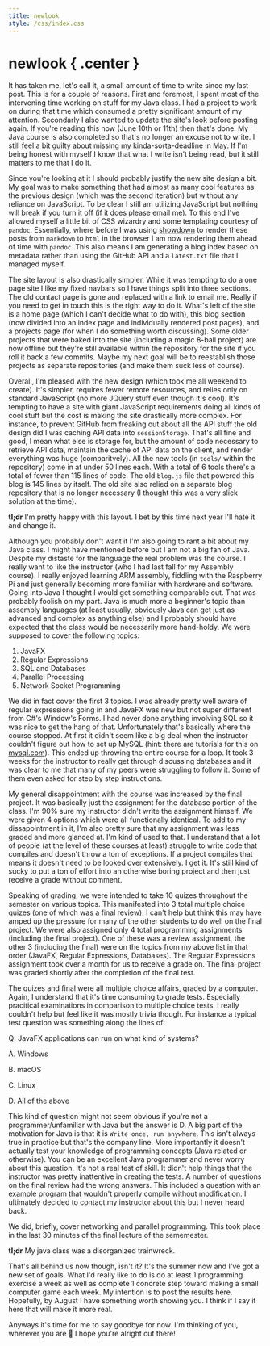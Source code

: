 ```yaml
---
title: newlook
style: /css/index.css
---
```


# newlook { .center }

It has taken me, let's call it, a small amount of time to write since my last post. This is for a couple of reasons. First and foremost, I spent most of the intervening time working on stuff for my Java class. I had a project to work on during that time which consumed a pretty significant amount of my attention. Secondarly I also wanted to update the site's look before posting again. If you're reading this now (June 10th or 11th) then that's done. My Java course is also completed so that's no longer an excuse not to write. I still feel a bit guilty about missing my kinda-sorta-deadline in May. If I'm being honest with myself I know that what I write isn't being read, but it still matters to me that I do it.

Since you're looking at it I should probably justify the new site design a bit. My goal was to make something that had almost as many cool features as the previous design (which was the second iteration) but without any reliance on JavaScript. To be clear I still am utilizing JavaScript but nothing will break if you turn it off (if it does please email me). To this end I've allowed myself a little bit of CSS wizardry and some templating courtesy of `pandoc`. Essentially, where before I was using [showdown](https://github.com/showdownjs/showdown) to render these posts from `markdown` to `html` in the browser I am now rendering them ahead of time with `pandoc`. This also means I am generating a blog index based on metadata rather than using the GitHub API and a `latest.txt` file that I managed myself.

The site layout is also drastically simpler. While it was tempting to do a one page site I like my fixed navbars so I have things split into three sections. The old contact page is gone and replaced with a link to email me. Really if you need to get in touch this is the right way to do it. What's left of the site is a home page (which I can't decide what to do with), this blog section (now divided into an index page and individually rendered post pages), and a projects page (for when I do something worth discussing). Some older projects that were baked into the site (including a magic 8-ball project) are now offline but they're still available within the repository for the site if you roll it back a few commits. Maybe my next goal will be to reestablish those projects as separate repositories (and make them suck less of course).

Overall, I'm pleased with the new design (which took me all weekend to create). It's simpler, requires fewer remote resources, and relies only on standard JavaScript (no more JQuery stuff even though it's cool). It's tempting to have a site with giant JavaScript requirements doing all kinds of cool stuff but the cost is making the site drastically more complex. For instance, to prevent GitHub from freaking out about all the API stuff the old design did I was caching API data into `sessionStorage`. That's all fine and good, I mean what else is storage for, but the amount of code necessary to retrieve API data, maintain the cache of API data on the client, and render everything was huge (comparitvely). All the new tools (in `tools/` within the repository) come in at under 50 lines each. With a total of 6 tools there's a total of fewer than 115 lines of code. The old `blog.js` file that powered this blog is 145 lines by itself. The old site also relied on a separate blog repository that is no longer necessary (I thought this was a very slick solution at the time).

**tl;dr** I'm pretty happy with this layout. I bet by this time next year I'll hate it and change it.

Although you probably don't want it I'm also going to rant a bit about my Java class. I might have mentioned before but I am not a big fan of Java. Despite my distaste for the language the real problem was the course. I really want to like the instructor (who I had last fall for my Assembly course). I really enjoyed learning ARM assembly, fiddling with the Raspberry Pi and just generally becoming more familiar with hardware and software. Going into Java I thought I would get something comparable out. That was probably foolish on my part. Java is much more a beginner's topic than assembly languages (at least usually, obviously Java can get just as advanced and complex as anything else) and I probably should have expected that the class would be necessarily more hand-holdy. We were supposed to cover the following topics:

1. JavaFX
2. Regular Expressions
3. SQL and Databases
4. Parallel Processing
5. Network Socket Programming

We did in fact cover the first 3 topics. I was already pretty well aware of regular expressions going in and JavaFX was new but not super different from C#'s Window's Forms. I had never done anything involving SQL so it was nice to get the hang of that. Unfortunately that's basically where the course stopped. At first it didn't seem like a big deal when the instructor couldn't figure out how to set up MySQL (hint: there are tutorials for this on [mysql.com](https://www.mysql.com/)). This ended up throwing the entire course for a loop. It took 3 weeks for the instructor to really get through discussing databases and it was clear to me that many of my peers were struggling to follow it. Some of them even asked for step by step instructions.

My general disappointment with the course was increased by the final project. It was basically just the assignment for the database portion of the class. I'm 90% sure my instructor didn't write the assignment himself. We were given 4 options which were all functionally identical. To add to my dissapointment in it, I'm also pretty sure that my assignment was less graded and more glanced at. I'm kind of used to that. I understand that a lot of people (at the level of these courses at least) struggle to write code that compiles and doesn't throw a ton of exceptions. If a project compiles that means it doesn't need to be looked over extensively. I get it. It's still kind of sucky to put a ton of effort into an otherwise boring project and then just receive a grade without comment.

Speaking of grading, we were intended to take 10 quizes throughout the semester on various topics. This manifested into 3 total multiple choice quizes (one of which was a final review). I can't help but think this may have amped up the pressure for many of the other students to do well on the final project. We were also assigned only 4 total programming assignments (including the final project). One of these was a review assignment, the other 3 (including the final) were on the topics from my above list in that order (JavaFX, Regular Expressions, Databases). The Regular Expressions assignment took over a month for us to receive a grade on. The final project was graded shortly after the completion of the final test.

The quizes and final  were all multiple choice affairs, graded by a computer. Again, I understand that it's time consuming to grade tests. Especially pracitical examinations in comparison to multiple choice tests. I really couldn't help but feel like it was mostly trivia though. For instance a typical test question was something along the lines of:

Q: JavaFX applications can run on what kind of systems?

A. Windows

B. macOS

C. Linux

D. All of the above

This kind of question might not seem obvious if you're not a programmer/unfamiliar with Java but the answer is D. A big part of the motivation for Java is that it is `Write once, run anywhere`. This isn't always true in practice but that's the company line. More importantly it doesn't actually test your knowledge of programming concepts (Java related or otherwise). You can be an excellent Java programmer and never worry about this question. It's not a real test of skill. It didn't help things that the instructor was pretty inattentive in creating the tests. A number of questions on the final review had the wrong answers. This included a question with an example program that wouldn't properly compile without modification. I ultimately decided to contact my instructor about this but I never heard back.

We did, briefly, cover networking and parallel programming. This took place in the last 30 minutes of the final lecture of the sememester.

**tl;dr** My java class was a disorganized trainwreck.

That's all behind us now though, isn't it? It's the summer now and I've got a new set of goals. What I'd really like to do is do at least 1 programming exercise a week as well as complete 1 concrete step toward making a small computer game each week. My intention is to post the results here. Hopefully, by August I have something worth showing you. I think if I say it here that will make it more real.

Anyways it's time for me to say goodbye for now. I'm thinking of you, wherever you are 🙇 I hope you're alright out there!